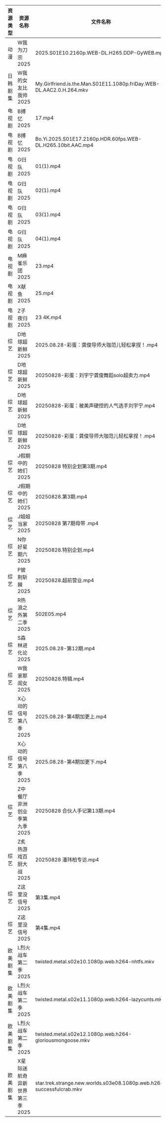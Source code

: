 | 资源类型 | 资源名称              | 文件名称                                                                  | 分享链接                                 | 更新时间                |
| ---- | ----------------- | --------------------------------------------------------------------- | ------------------------------------ | ------------------- |
| 动漫   | W我为刀宗2025         | 2025.S01E10.2160p.WEB-DL.H265.DDP-GyWEB.mp4                           | https://pan.quark.cn/s/54b3858b85ec  | 2025-08-28 16:24:53 |
| 日韩剧集 | W我的女友比我帅2025      | My.Girlfriend.is.the.Man.S01E11.1080p.friDay.WEB-DL.AAC2.0.H.264.mkv  | https://pan.quark.cn/s/0a66c240ab28  | 2025-08-28 10:24:49 |
| 电视剧  | B搏忆2025           | 17.mp4                                                                | https://pan.quark.cn/s/4a3ccf303089  | 2025-08-28 16:15:27 |
| 电视剧  | B搏忆2025           | Bo.Yi.2025.S01E17.2160p.HDR.60fps.WEB-DL.H265.10bit.AAC.mp4           | https://pan.quark.cn/s/4a3ccf303089  | 2025-08-28 16:15:23 |
| 电视剧  | G归队2025           | 01(1).mp4                                                             | https://www.alipan.com/s/Nf8CFYt1xod | 2025-08-28 13:00:15 |
| 电视剧  | G归队2025           | 02(1).mp4                                                             | https://www.alipan.com/s/Nf8CFYt1xod | 2025-08-28 13:00:14 |
| 电视剧  | G归队2025           | 03(1).mp4                                                             | https://www.alipan.com/s/Nf8CFYt1xod | 2025-08-28 13:00:13 |
| 电视剧  | G归队2025           | 04(1).mp4                                                             | https://www.alipan.com/s/Nf8CFYt1xod | 2025-08-28 13:00:13 |
| 电视剧  | M麻雀乐团2025         | 23.mp4                                                                | https://pan.quark.cn/s/6f7fe24c7e8f  | 2025-08-28 10:20:10 |
| 电视剧  | X献鱼2025           | 25.mp4                                                                | https://www.alipan.com/s/RdyreAB7CLk | 2025-08-28 18:00:56 |
| 电视剧  | Z子夜归2025          | 23 4K.mp4                                                             | https://www.alipan.com/s/eenSecWfvhF | 2025-08-28 13:01:15 |
| 综艺   | D地球超新鲜2025        | 2025.08.28-彩蛋：龚俊导师大咖范儿轻松拿捏！.mp4                                       | https://www.alipan.com/s/RYH2797MVWw | 2025-08-28 18:01:19 |
| 综艺   | D地球超新鲜2025        | 20250828-彩蛋：刘宇宁龚俊舞蹈solo超卖力.mp4                                        | https://www.alipan.com/s/RYH2797MVWw | 2025-08-28 18:01:18 |
| 综艺   | D地球超新鲜2025        | 20250828-彩蛋：被美声硬控的人气选手刘宇宁.mp4                                         | https://www.alipan.com/s/RYH2797MVWw | 2025-08-28 18:01:18 |
| 综艺   | D地球超新鲜2025        | 20250828-彩蛋：龚俊导师大咖范儿轻松拿捏！.mp4                                         | https://www.alipan.com/s/RYH2797MVWw | 2025-08-28 18:01:17 |
| 综艺   | J假期中的她们2025       | 20250828 特别企划第3期.mp4                                                  | https://pan.quark.cn/s/7a645271de8d  | 2025-08-28 16:32:12 |
| 综艺   | J假期中的她们2025       | 20250828.第3期.mp4                                                      | https://pan.quark.cn/s/7a645271de8d  | 2025-08-28 16:32:15 |
| 综艺   | J姐姐当家2025         | 20250828 第7期母带 .mp4                                                   | https://pan.quark.cn/s/b9e3aa93f086  | 2025-08-28 16:32:40 |
| 综艺   | N你好星期六2025        | 20250828.特别企划.mp4                                                     | https://www.alipan.com/s/nvuMvPrHLGa | 2025-08-28 13:01:28 |
| 综艺   | P披荆斩棘2025         | 20250828.超前营业.mp4                                                     | https://pan.quark.cn/s/9ae1eb01008d  | 2025-08-28 16:34:16 |
| 综艺   | R热浪之外第二季2025      | S02E05.mp4                                                            | https://pan.quark.cn/s/815dd1d0debf  | 2025-08-28 16:34:37 |
| 综艺   | S森林进化论2025        | 2025.08.28-第12期.mp4                                                   | https://pan.quark.cn/s/e0736e70a7c0  | 2025-08-28 16:34:51 |
| 综艺   | W我家那闺女2025        | 20250828.特辑.mp4                                                       | https://pan.quark.cn/s/382e9ca0c203  | 2025-08-28 16:35:38 |
| 综艺   | X心动的信号第八季2025     | 2025.08.28-第4期加更上.mp4                                                 | https://pan.quark.cn/s/a2f1532c7f0e  | 2025-08-28 16:36:06 |
| 综艺   | X心动的信号第八季2025     | 2025.08.28-第4期加更下.mp4                                                 | https://pan.quark.cn/s/a2f1532c7f0e  | 2025-08-28 16:36:09 |
| 综艺   | Z中餐厅非洲创业季第九季2025  | 20250828 合伙人手记第13期.mp4                                                | https://pan.quark.cn/s/b593f5a4180b  | 2025-08-28 16:36:59 |
| 综艺   | Z炙热游戏百厨大战2025     | 20250828 潘玮柏专访.mp4                                                    | https://pan.quark.cn/s/22ce3991a592  | 2025-08-28 16:37:24 |
| 综艺   | Z这里没信号2025        | 第3集.mp4                                                               | https://pan.quark.cn/s/7219fd4a3c19  | 2025-08-28 16:37:39 |
| 综艺   | Z这里没信号2025        | 第4集.mp4                                                               | https://pan.quark.cn/s/7219fd4a3c19  | 2025-08-28 16:37:36 |
| 欧美剧集 | L烈火战车第二季2025      | twisted.metal.s02e10.1080p.web.h264-nhtfs.mkv                         | https://pan.quark.cn/s/b1c0a8c175e4  | 2025-08-28 16:19:09 |
| 欧美剧集 | L烈火战车第二季2025      | twisted.metal.s02e11.1080p.web.h264-lazycunts.mkv                     | https://pan.quark.cn/s/b1c0a8c175e4  | 2025-08-28 16:19:02 |
| 欧美剧集 | L烈火战车第二季2025      | twisted.metal.s02e12.1080p.web.h264-gloriousmongoose.mkv              | https://pan.quark.cn/s/b1c0a8c175e4  | 2025-08-28 16:19:05 |
| 欧美剧集 | X星际迷航奇异新世界第三季2025 | star.trek.strange.new.worlds.s03e08.1080p.web.h264-successfulcrab.mkv | https://pan.quark.cn/s/16cd84a79ac3  | 2025-08-28 16:27:23 |
